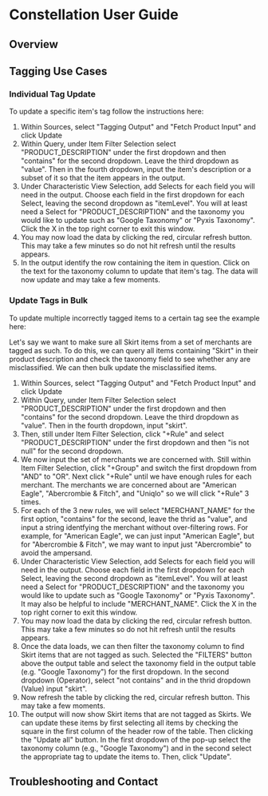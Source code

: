# Constellation User Guide

## Overview

## Tagging Use Cases

### Individual Tag Update

To update a specific item's tag follow the instructions here:

1. Within Sources, select "Tagging Output" and "Fetch Product Input" and click Update
2. Within Query, under Item Filter Selection select "PRODUCT_DESCRIPTION" under the first dropdown and then "contains" for the second dropdown. Leave the third dropdown as "value". Then in the fourth dropdown, input the item's description or a subset of it so that the item appears in the output.
3. Under Characteristic View Selection, add Selects for each field you will need in the output. Choose each field in the first dropdown for each Select, leaving the second dropdown as "itemLevel". You will at least need a Select for "PRODUCT_DESCRIPTION" and the taxonomy you would like to update such as "Google Taxonomy" or "Pyxis Taxonomy". Click the X in the top right corner to exit this window.
4. You may now load the data by clicking the red, circular refresh button. This may take a few minutes so do not hit refresh until the results appears.
5. In the output identify the row containing the item in question. Click on the text for the taxonomy column to update that item's tag. The data will now update and may take a few moments.

### Update Tags in Bulk

To update multiple incorrectly tagged items to a certain tag see the example here:

Let's say we want to make sure all Skirt items from a set of merchants are tagged as such. To do this, we can query all items containing "Skirt" in their product description and check the taxonomy field to see whether any are misclassified. We can then bulk update the misclassified items.

1. Within Sources, select "Tagging Output" and "Fetch Product Input" and click Update
2. Within Query, under Item Filter Selection select "PRODUCT_DESCRIPTION" under the first dropdown and then "contains" for the second dropdown. Leave the third dropdown as "value". Then in the fourth dropdown, input "skirt".
3. Then, still under Item Filter Selection, click "+Rule" and select "PRODUCT_DESCRIPTION" under the first dropdown and then "is not null" for the second dropdown.
4. We now input the set of merchants we are concerned with. Still within Item Filter Selection, click "+Group" and switch the first dropdown from "AND" to "OR". Next click "+Rule" until we have enough rules for each merchant. The merchants we are concerned about are "American Eagle", "Abercrombie & Fitch", and "Uniqlo" so we will click "+Rule" 3 times. 
5. For each of the 3 new rules, we will select "MERCHANT_NAME" for the first option, "contains" for the second, leave the thrid as "value", and input a string identfying the merchant without over-filtering rows. For example, for "American Eagle", we can just input "American Eagle", but for "Abercrombie & Fitch", we may want to input just "Abercrombie" to avoid the ampersand.
6. Under Characteristic View Selection, add Selects for each field you will need in the output. Choose each field in the first dropdown for each Select, leaving the second dropdown as "itemLevel". You will at least need a Select for "PRODUCT_DESCRIPTION" and the taxonomy you would like to update such as "Google Taxonomy" or "Pyxis Taxonomy". It may also be helpful to include "MERCHANT_NAME". Click the X in the top right corner to exit this window.
7. You may now load the data by clicking the red, circular refresh button. This may take a few minutes so do not hit refresh until the results appears.
8. Once the data loads, we can then filter the taxonomy column to find Skirt items that are not tagged as such. Selected the "FILTERS" button above the output table and select the taxonomy field in the output table (e.g. "Google Taxonomy") for the first dropdown. In the second dropdown (Operator), select "not contains" and in the thrid dropdown (Value) input "skirt".
9. Now refresh the table by clicking the red, circular refresh button. This may take a few moments. 
10. The output will now show Skirt items that are not tagged as Skirts. We can update these items by first selecting all items by checking the square in the first column of the header row of the table. Then clicking the "Update all" button. In the first dropdown of the pop-up select the taxonomy column (e.g., "Google Taxonomy") and in the second select the appropriate tag to update the items to. Then, click "Update".


## Troubleshooting and Contact
